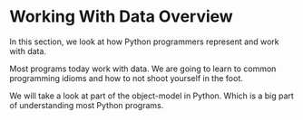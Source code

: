 # Working With Data Overview

In this section, we look at how Python programmers represent and work with data.

Most programs today work with data. We are going to learn to common programming idioms and how to not shoot yourself in the foot.

We will take a look at part of the object-model in Python. Which is a big part of understanding most Python programs.
